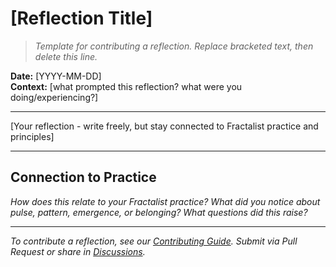 # [Reflection Title]

> *Template for contributing a reflection. Replace bracketed text, then delete this line.*

**Date:** [YYYY-MM-DD]  
**Context:** [what prompted this reflection? what were you doing/experiencing?]

---

[Your reflection - write freely, but stay connected to Fractalist practice and principles]

---

## Connection to Practice

*How does this relate to your Fractalist practice? What did you notice about pulse, pattern, emergence, or belonging? What questions did this raise?*

---

*To contribute a reflection, see our [Contributing Guide](../CONTRIBUTING.md). Submit via Pull Request or share in [Discussions](https://github.com/prschmal/Fractalism/discussions).*